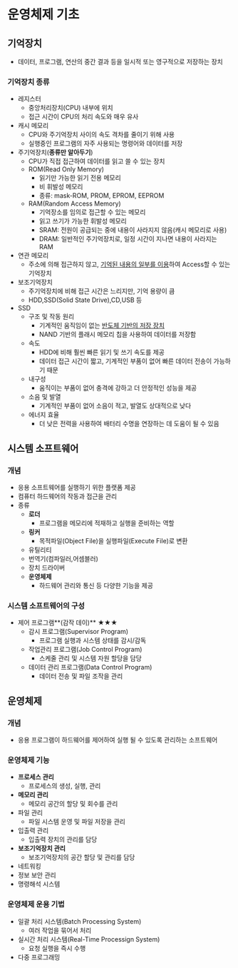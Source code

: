 # 운영체제 기초
## 기억장치
- 데이터, 프로그램, 연산의 중간 결과 등을 일시적 또는 영구적으로 저장하는 장치
### 기억장치 종류
- 레지스터
  - 중앙처리장치(CPU) 내부에 위치
  - 접근 시간이 CPU의 처리 속도와 매우 유사
- 캐시 메모리
  - CPU와 주기억장치 사이의 속도 격차를 줄이기 위해 사용
  - 실행중인 프로그램의 자주 사용되는 명령어와 데이터를 저장
- 주기억장치(**종류만 알아두기**)
  - CPU가 직접 접근하여 데이터를 읽고 쓸 수 있는 장치
  - ROM(Read Only Memory) 
    - 읽기만 가능한 읽기 전용 메모리
    - 비 휘발성 메모리
    - 종류: mask-ROM, PROM, EPROM, EEPROM
  - RAM(Random Access Memory)
    - 기억장소를 임의로 접근할 수 있는 메모리
    - 읽고 쓰기가 가능한 휘발성 메모리
    - SRAM: 전원이 공급되는 중에 내용이 사라지지 않음(캐시 메모리로 사용)
    - DRAM: 일반적인 주기억장치로, 일정 시간이 지나면 내용이 사라지는 RAM
- 연관 메모리
  - 주소에 의해 접근하지 않고, <u>기억된 내용의 일부를 이용</u>하여 Access할 수 있는 기억장치
- 보조기억장치
  - 주기억장치에 비해 접근 시간은 느리지만, 기억 용량이 큼
  - HDD,SSD(Solid State Drive),CD,USB 등
- SSD
  - 구조 및 작동 원리
    - 기계적인 움직임이 없는 <u>반도체 기반의 저장 장치</u>
    - NAND 기반의 플래시 메모리 칩을 사용하여 데이터를 저장함
  - 속도
    - HDD에 비해 훨씬 빠른 읽기 및 쓰기 속도를 제공
    - 데이터 접근 시간이 짧고, 기계적인 부품이 없어 빠른 데이터 전송이 가능하기 때문
  - 내구성
    - 움직이는 부품이 없어 충격에 강하고 더 안정적인 성능을 제공
  - 소음 및 발열
    - 기계적인 부품이 없어 소음이 적고, 발열도 상대적으로 낮다
  - 에너지 효율
    - 더 낮은 전력을 사용하여 배터리 수명을 연장하는 데 도움이 될 수 있음


## 시스템 소프트웨어
### 개념
- 응용 소프트웨어를 실행하기 위한 플랫폼 제공
- 컴퓨터 하드웨어의 작동과 접근을 관리
- 종류
  - **로더**
    - 프로그램을 메모리에 적재하고 실행을 준비하는 역할
  - **링커**
    - 목적파일(Object File)을 실행파일(Execute File)로 변환
  - 유틸리티
  - 번역기(컴파일러,어셈블러)
  - 장치 드라이버
  - **운영체제**
    - 하드웨어 관리와 통신 등 다양한 기능을 제공

### 시스템 소프트웨어의 구성
- 제어 프로그램**(감작 데이)** ★★★
  - 감시 프로그램(Supervisor Program)
    - 프로그램 실행과 시스템 상태를 감시/감독
  - 작업관리 프로그램(Job Control Program)
    - 스케줄 관리 및 시스템 자원 할당을 담당
  - 데이터 관리 프로그램(Data Control Program)
    - 데이터 전송 및 파일 조작을 관리

## 운영체제
### 개념
- 응용 프로그램이 하드웨어를 제어하여 실행 될 수 있도록 관리하는 소프트웨어
### 운영체제 기능
- **프로세스 관리**
  - 프로세스의 생성, 실행, 관리
- **메모리 관리**
  - 메모리 공간의 할당 및 회수를 관리
- 파일 관리
  - 파일 시스템 운영 및 파일 저장을 관리
- 입출력 관리
  - 입출력 장치의 관리를 담당
- **보조기억장치 관리**
  - 보조기억장치의 공간 할당 및 관리를 담당
- 네트워킹
- 정보 보안 관리
- 명령해석 시스템

### 운영체제 운용 기법
- 일괄 처리 시스템(Batch Processing System)
  - 여러 작업을 묶어서 처리
- 실시간 처리 시스템(Real-Time Processign System)
  - 요청 실행을 즉시 수행
- 다중 프로그래밍